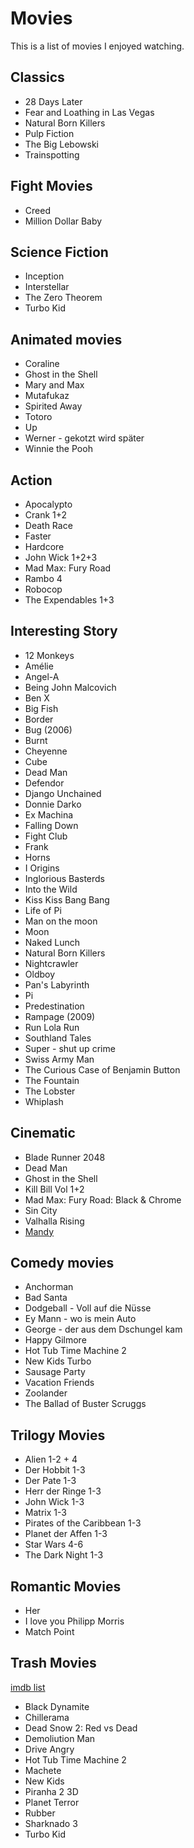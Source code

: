 # Movies

This is a list of movies I enjoyed watching.

## Classics

- 28 Days Later
- Fear and Loathing in Las Vegas
- Natural Born Killers
- Pulp Fiction
- The Big Lebowski
- Trainspotting

## Fight Movies

- Creed
- Million Dollar Baby

## Science Fiction

- Inception
- Interstellar
- The Zero Theorem
- Turbo Kid

## Animated movies

- Coraline
- Ghost in the Shell
- Mary and Max
- Mutafukaz
- Spirited Away
- Totoro
- Up
- Werner - gekotzt wird später
- Winnie the Pooh

## Action

- Apocalypto
- Crank 1+2
- Death Race
- Faster
- Hardcore
- John Wick 1+2+3
- Mad Max: Fury Road
- Rambo 4
- Robocop
- The Expendables 1+3

## Interesting Story

- 12 Monkeys
- Amélie
- Angel-A
- Being John Malcovich
- Ben X
- Big Fish
- Border
- Bug (2006)
- Burnt
- Cheyenne
- Cube
- Dead Man
- Defendor
- Django Unchained
- Donnie Darko
- Ex Machina
- Falling Down
- Fight Club
- Frank
- Horns
- I Origins
- Inglorious Basterds
- Into the Wild
- Kiss Kiss Bang Bang
- Life of Pi
- Man on the moon
- Moon
- Naked Lunch
- Natural Born Killers
- Nightcrawler
- Oldboy
- Pan's Labyrinth
- Pi
- Predestination
- Rampage (2009)
- Run Lola Run
- Southland Tales
- Super - shut up crime
- Swiss Army Man
- The Curious Case of Benjamin Button
- The Fountain
- The Lobster
- Whiplash

## Cinematic

- Blade Runner 2048
- Dead Man
- Ghost in the Shell
- Kill Bill Vol 1+2
- Mad Max: Fury Road: Black & Chrome
- Sin City
- Valhalla Rising
- [Mandy](https://www.imdb.com/title/tt6998518/)

## Comedy movies

- Anchorman
- Bad Santa
- Dodgeball - Voll auf die Nüsse
- Ey Mann - wo is mein Auto
- George - der aus dem Dschungel kam
- Happy Gilmore
- Hot Tub Time Machine 2
- New Kids Turbo
- Sausage Party
- Vacation Friends
- Zoolander
- The Ballad of Buster Scruggs

## Trilogy Movies

- Alien 1-2 + 4
- Der Hobbit 1-3
- Der Pate 1-3
- Herr der Ringe 1-3
- John Wick 1-3
- Matrix 1-3
- Pirates of the Caribbean 1-3
- Planet der Affen 1-3
- Star Wars 4-6
- The Dark Night 1-3

## Romantic Movies

- Her
- I love you Philipp Morris
- Match Point

## Trash Movies

[imdb list](http://www.imdb.com/list/ls025677553/)

- Black Dynamite
- Chillerama
- Dead Snow 2: Red vs Dead
- Demoliution Man
- Drive Angry
- Hot Tub Time Machine 2
- Machete
- New Kids
- Piranha 2 3D
- Planet Terror
- Rubber
- Sharknado 3
- Turbo Kid
